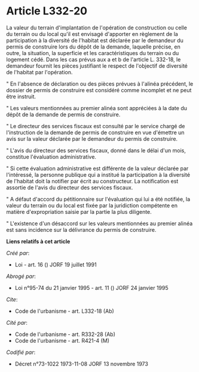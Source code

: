 # Article L332-20

La valeur du terrain d'implantation de l'opération de construction ou celle du terrain ou du local qu'il est envisagé
d'apporter en règlement de la participation à la diversité de l'habitat est déclarée par le demandeur du permis de construire
lors du dépôt de la demande, laquelle précise, en outre, la situation, la superficie et les caractéristiques du terrain ou du
logement cédé. Dans les cas prévus aux a et b de l'article L. 332-18, le demandeur fournit les pièces justifiant le respect
de l'objectif de diversité de l'habitat par l'opération.

" En l'absence de déclaration ou des pièces prévues à l'alinéa précédent, le dossier de permis de construire est considéré
comme incomplet et ne peut être instruit.

" Les valeurs mentionnées au premier alinéa sont appréciées à la date du dépôt de la demande de permis de construire.

" Le directeur des services fiscaux est consulté par le service chargé de l'instruction de la demande de permis de construire
en vue d'émettre un avis sur la valeur déclarée par le demandeur du permis de construire.

" L'avis du directeur des services fiscaux, donné dans le délai d'un mois, constitue l'évaluation administrative.

" Si cette évaluation administrative est différente de la valeur déclarée par l'intéressé, la personne publique qui a
institué la participation à la diversité de l'habitat doit la notifier par écrit au constructeur. La notification est
assortie de l'avis du directeur des services fiscaux.

" A défaut d'accord du pétitionnaire sur l'évaluation qui lui a été notifiée, la valeur du terrain ou du local est fixée par
la juridiction compétente en matière d'expropriation saisie par la partie la plus diligente.

" L'existence d'un désaccord sur les valeurs mentionnées au premier alinéa est sans incidence sur la délivrance du permis de
construire.

**Liens relatifs à cet article**

_Créé par_:

  - Loi - art. 16 () JORF 19 juillet 1991

_Abrogé par_:

  - Loi n°95-74 du 21 janvier 1995 - art. 11 () JORF 24 janvier 1995

_Cite_:

  - Code de l'urbanisme - art. L332-18 (Ab)

_Cité par_:

  - Code de l'urbanisme - art. R332-28 (Ab)
  - Code de l'urbanisme - art. R421-4 (M)

_Codifié par_:

  - Décret n°73-1022 1973-11-08 JORF 13 novembre 1973
